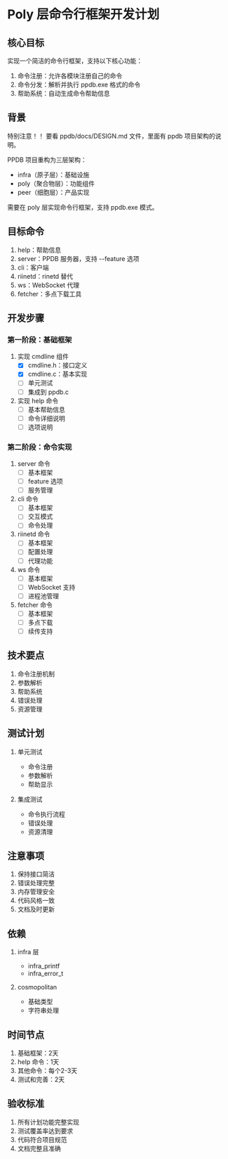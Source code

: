 # Poly 层命令行框架开发计划


## 核心目标
实现一个简洁的命令行框架，支持以下核心功能：
1. 命令注册：允许各模块注册自己的命令
2. 命令分发：解析并执行 ppdb.exe <cmd> 格式的命令
3. 帮助系统：自动生成命令帮助信息

## 背景

特别注意！！ 要看 ppdb/docs/DESIGN.md 文件，里面有 ppdb 项目架构的说明。

PPDB 项目重构为三层架构：
- infra（原子层）：基础设施
- poly（聚合物层）：功能组件
- peer（细胞层）：产品实现

需要在 poly 层实现命令行框架，支持 ppdb.exe <cmd> 模式。

## 目标命令
1. help：帮助信息
2. server：PPDB 服务器，支持 --feature 选项
3. cli：客户端
4. riinetd：rinetd 替代
5. ws：WebSocket 代理
6. fetcher：多点下载工具

## 开发步骤

### 第一阶段：基础框架
1. 实现 cmdline 组件
   - [x] cmdline.h：接口定义
   - [x] cmdline.c：基本实现
   - [ ] 单元测试
   - [ ] 集成到 ppdb.c

2. 实现 help 命令
   - [ ] 基本帮助信息
   - [ ] 命令详细说明
   - [ ] 选项说明

### 第二阶段：命令实现
1. server 命令
   - [ ] 基本框架
   - [ ] feature 选项
   - [ ] 服务管理

2. cli 命令
   - [ ] 基本框架
   - [ ] 交互模式
   - [ ] 命令处理

3. riinetd 命令
   - [ ] 基本框架
   - [ ] 配置处理
   - [ ] 代理功能

4. ws 命令
   - [ ] 基本框架
   - [ ] WebSocket 支持
   - [ ] 进程池管理

5. fetcher 命令
   - [ ] 基本框架
   - [ ] 多点下载
   - [ ] 续传支持

## 技术要点
1. 命令注册机制
2. 参数解析
3. 帮助系统
4. 错误处理
5. 资源管理

## 测试计划
1. 单元测试
   - 命令注册
   - 参数解析
   - 帮助显示

2. 集成测试
   - 命令执行流程
   - 错误处理
   - 资源清理

## 注意事项
1. 保持接口简洁
2. 错误处理完整
3. 内存管理安全
4. 代码风格一致
5. 文档及时更新

## 依赖
1. infra 层
   - infra_printf
   - infra_error_t

2. cosmopolitan
   - 基础类型
   - 字符串处理

## 时间节点
1. 基础框架：2天
2. help 命令：1天
3. 其他命令：每个2-3天
4. 测试和完善：2天

## 验收标准
1. 所有计划功能完整实现
2. 测试覆盖率达到要求
3. 代码符合项目规范
4. 文档完整且准确 